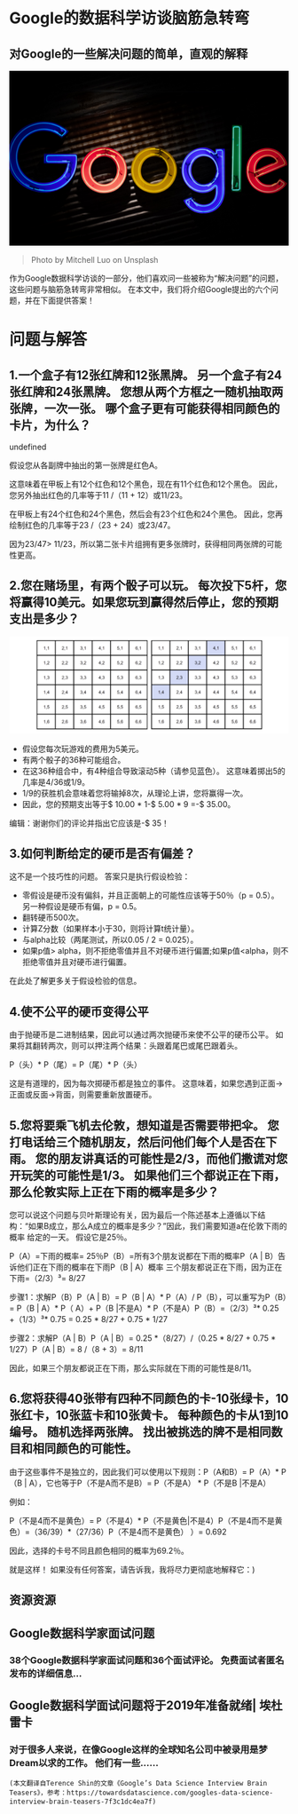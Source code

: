 # Google的数据科学访谈脑筋急转弯
## 对Google的一些解决问题的简单，直观的解释
![Photo by Mitchell Luo on Unsplash](1!p255s58GsC6-JRqCc16Fcw.png)
> Photo by Mitchell Luo on Unsplash


作为Google数据科学访谈的一部分，他们喜欢问一些被称为“解决问题”的问题，这些问题与脑筋急转弯非常相似。 在本文中，我们将介绍Google提出的六个问题，并在下面提供答案！
# 问题与解答
## 1.一个盒子有12张红牌和12张黑牌。 另一个盒子有24张红牌和24张黑牌。 您想从两个方框之一随机抽取两张牌，一次一张。 哪个盒子更有可能获得相同颜色的卡片，为什么？

undefined

假设您从各副牌中抽出的第一张牌是红色A。

这意味着在甲板上有12个红色和12个黑色，现在有11个红色和12个黑色。 因此，您另外抽出红色的几率等于11 /（11 + 12）或11/23。

在甲板上有24个红色和24个黑色，然后会有23个红色和24个黑色。 因此，您再绘制红色的几率等于23 /（23 + 24）或23/47。

因为23/47> 11/23，所以第二张卡片组拥有更多张牌时，获得相同两张牌的可能性更高。
## 2.您在赌场里，有两个骰子可以玩。 每次投下5杆，您将赢得10美元。如果您玩到赢得然后停止，您的预期支出是多少？
![](1!d4QXfhHpJkWBNhEclHxGaw.png)
+ 假设您每次玩游戏的费用为5美元。
+ 有两个骰子的36种可能组合。
+ 在这36种组合中，有4种组合导致滚动5种（请参见蓝色）。 这意味着掷出5的几率是4/36或1/9。
+ 1/9的获胜机会意味着您将输掉8次，从理论上讲，您将赢得一次。
+ 因此，您的预期支出等于$ 10.00 * 1-$ 5.00 * 9 =-$ 35.00。

编辑：谢谢你们的评论并指出它应该是-$ 35！
## 3.如何判断给定的硬币是否有偏差？

这不是一个技巧性的问题。 答案只是执行假设检验：
+ 零假设是硬币没有偏斜，并且正面朝上的可能性应该等于50％（p = 0.5）。 另一种假设是硬币有偏，p = 0.5。
+ 翻转硬币500次。
+ 计算Z分数（如果样本小于30，则将计算t统计量）。
+ 与alpha比较（两尾测试，所以0.05 / 2 = 0.025）。
+ 如果p值> alpha，则不拒绝零值并且不对硬币进行偏置;如果p值<alpha，则不拒绝零值并且对硬币进行偏置。

在此处了解更多关于假设检验的信息。
## 4.使不公平的硬币变得公平

由于抛硬币是二进制结果，因此可以通过两次抛硬币来使不公平的硬币公平。 如果将其翻转两次，则可以押注两个结果：头跟着尾巴或尾巴跟着头。

P（头）* P（尾）= P（尾）* P（头）

这是有道理的，因为每次掷硬币都是独立的事件。 这意味着，如果您遇到正面→正面或反面→背面，则需要重新放置硬币。
## 5.您将要乘飞机去伦敦，想知道是否需要带把伞。 您打电话给三个随机朋友，然后问他们每个人是否在下雨。 您的朋友讲真话的可能性是2/3，而他们撒谎对您开玩笑的可能性是1/3。 如果他们三个都说正在下雨，那么伦敦实际上正在下雨的概率是多少？

您可以说这个问题与贝叶斯理论有关，因为最后一个陈述基本上遵循以下结构：“如果B成立，那么A成立的概率是多少？”因此，我们需要知道a在伦敦下雨的概率 给定的一天。 假设它是25％。

P（A）=下雨的概率= 25％P（B）=所有3个朋友说都在下雨的概率P（A | B）告诉他们正在下雨的概率在下雨P（B | A）概率 三个朋友都说正在下雨，因为正在下雨=（2/3）³= 8/27

步骤1：求解P（B）P（A | B）= P（B | A）* P（A）/ P（B），可以重写为P（B）= P（B | A）* P（ A）+ P（B |不是A）* P（不是A）P（B）=（2/3）³* 0.25 +（1/3）³* 0.75 = 0.25 * 8/27 + 0.75 * 1/27

步骤2：求解P（A | B）P（A | B）= 0.25 *（8/27）/（0.25 * 8/27 + 0.75 * 1/27）P（A | B）= 8 /（8 + 3）= 8/11

因此，如果三个朋友都说正在下雨，那么实际就在下雨的可能性是8/11。
## 6.您将获得40张带有四种不同颜色的卡-10张绿卡，10张红卡，10张蓝卡和10张黄卡。 每种颜色的卡从1到10编号。 随机选择两张牌。 找出被挑选的牌不是相同数目和相同颜色的可能性。

由于这些事件不是独立的，因此我们可以使用以下规则：P（A和B）= P（A）* P（B | A），它也等于P（不是A而不是B）= P（不是A） * P（不是B |不是A）

例如：

P（不是4而不是黄色）= P（不是4）* P（不是黄色|不是4）P（不是4而不是黄色）=（36/39）*（27/36）P（不是4而不是黄色） ）= 0.692

因此，选择的卡号不同且颜色相同的概率为69.2％。

就是这样！ 如果没有任何答案，请告诉我，我将尽力更彻底地解释它：)
## 资源资源
## Google数据科学家面试问题
### 38个Google数据科学家面试问题和36个面试评论。 免费面试者匿名发布的详细信息…
## Google数据科学面试问题将于2019年准备就绪| 埃杜雷卡
### 对于很多人来说，在像Google这样的全球知名公司中被录用是梦Dream以求的工作。 他们有一些……
```
(本文翻译自Terence Shin的文章《Google’s Data Science Interview Brain Teasers》，参考：https://towardsdatascience.com/googles-data-science-interview-brain-teasers-7f3c1dc4ea7f)
```
